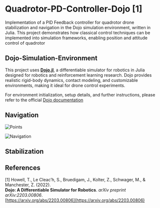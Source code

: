 # Quadrotor-PD-Controller-Dojo [1]
Implementation of a PID Feedback controller for quadrotor drone stabilization and navigation in the Dojo simulation environment, written in Julia. This project demonstrates how classical control techniques can be implemented into simulation frameworks, enabling position and attitude control of quadrotor

## Dojo-Simulation-Environment

This project uses [**Dojo.jl**](https://dojo-sim.github.io/Dojo.jl/dev/), a differentiable simulator for robotics in Julia designed for robotics and reinforcement learning research. Dojo provides realistic rigid-body dynamics, contact modeling, and customizable environments, making it ideal for drone control experiments.

For environment initialization, setup details, and further instructions, please refer to the official [Dojo documentation](https://dojo-sim.github.io/Dojo.jl/dev/)

## Navigation

![Points](Video/Points.gif)

![Navigation](./Video/Points.gif)

## Stabilization


## References

[1] Howell, T., Le Cleac’h, S., Bruedigam, J., Kolter, Z., Schwager, M., & Manchester, Z. (2022).  
  **Dojo: A Differentiable Simulator for Robotics**. *arXiv preprint arXiv:2203.00806*.  
  [https://arxiv.org/abs/2203.00806](https://arxiv.org/abs/2203.00806)
